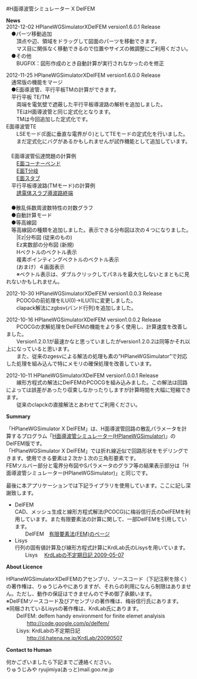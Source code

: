 ﻿#H面導波管シミュレーター X DelFEM  
  
**News**  
  2012-12-02 HPlaneWGSimulatorXDelFEM version1.6.0.1 Release   
　●パーツ移動追加   
　　頂点や辺、領域をドラッグして図面のパーツを移動できます。   
　　マス目に関係なく移動できるので位置やサイズの微調整にご利用ください。   
　●その他   
　　BUGFIX：図形作成のとき自動計算が実行されなかったのを修正   
   
  2012-11-25 HPlaneWGSimulatorXDelFEM version1.6.0.0 Release   
　通常版の機能をマージ   
　●E面導波管、平行平板TMの計算ができます。   
　平行平板 TE/TM   
　　両端を電気壁で遮蔽した平行平板導波路の解析を追加しました。  
　　TEはH面導波管と同じ定式化となります。   
　　TMは今回追加した定式化です。   
  E面導波管TE   
　　LSEモード(E面に垂直な電界が０)としてTEモードの定式化を行いました。   
　　まだ定式化にバグがあるかもしれませんが試作機能として追加しています。   
　   
　E面導波管伝達問題の計算例   
　　[E面コーナーベンド](http://ryujimiya.hatenablog.com/entry/2012/11/22/002733)  
　　[E面T分岐](http://ryujimiya.hatenablog.com/entry/2012/11/22/010458)   
　　[E面スタブ](http://ryujimiya.hatenablog.com/entry/2012/11/22/015323)   
　平行平板導波路(TMモード)の計算例   
　　[誘電体スラブ導波路終端](http://ryujimiya.hatenablog.com/entry/2012/11/25/204048)   
　   
　●散乱係数周波数特性の対数グラフ   
　●自動計算モード   
　●等高線図   
　等高線図の種類を追加しました。表示できる分布図は次の４つになりました。   
　　|Ez|分布図 (従来のもの)   
　　Ez実数部の分布図 (新規)   
　　Hベクトルのベクトル表示   
　　複素ポインティングベクトルのベクトル表示   
　　(おまけ）４画面表示   
　　※ベクトル表示は、ダブルクリックしてパネルを最大化しないとまともに見れないかもしれません。   
   
  2012-10-30 HPlaneWGSimulatorXDelFEM version1.0.0.3 Release  
　　PCOCGの前処理をILU(0)→ILU(1)に変更しました。  
　　clapack解法にzgbsv(バンド行列)を追加しました。  
  
  2012-10-16 HPlaneWGSimulatorXDelFEM version1.0.0.2 Release  
　　PCOCGの求解処理をDelFEMの機能をより多く使用し、計算速度を改善しました。  
　　Version1.2.0.1が最速かなと思っていましたがversion1.2.0.2は同等かそれ以上になっていると思います。  
　　また、従来のzgesvによる解法の処理も素の”HPlaneWGSimulator”で対応した処理を組み込んで特にメモリの確保処理を改善しています。  
  
  2012-10-11 HPlaneWGSimulatorXDelFEM version1.0.0.1 Release  
　　線形方程式の解法にDelFEMのPCOCGを組み込みました。この解法は回路によっては誤差があったり収束しなかったりしますが計算時間を大幅に短縮できます。  
　　従来のclapckの直接解法とあわせてご利用ください。  
  
**Summary**  
  
「HPlaneWGSimulator X DelFEM」は、H面導波管回路の散乱パラメータを計算するプログラム「[H面導波管シミュレーター(HPlaneWGSimulator)](https://github.com/ryujimiya/HPlaneWGSimulator)」のDelFEM版です。  
「HPlaneWGSimulator X DelFEM」では折れ線近似で回路形状をモデリングできます。使用できる要素は２次か１次の三角形要素です。  
FEMソルバー部分と電界分布図やSパラメータのグラフ等の結果表示部分は「H面導波管シミュレーター(HPlaneWGSimulator)」と同じです。  
  
最後に本アプリケーションでは下記ライブラリを使用しています。ここに記し深謝致します。  
- DelFEM  
CAD、メッシュ生成と線形方程式解法(PCOCG)に梅谷信行氏のDelFEMを利用しています。また有限要素法の計算に関して、一部DelFEMを引用しています。  
　　DelFEM　[有限要素法(FEM)のページ](http://ums.futene.net/)  
- Lisys  
行列の固有値計算及び線形方程式計算にKrdLab氏のLisysを用いています。  
　　Lisys　 [KrdLabの不定期日記 2009-05-07](http://d.hatena.ne.jp/KrdLab/20090507)  
  
**About Licence**  
  
HPlaneWGSimulatorXDelFEMのアセンブリ、ソースコード（下記注釈を除く）の著作権は、りゅうじみやにありますが、それらの利用になんら制限はありません。ただし、動作の保証はできませんので予め御了承願います。  
※DelFEMソースコード及びアセンブリの著作権は、梅谷信行氏にあります。  
※同梱されているLisysの著作権は、KrdLab氏にあります。  
　　DelFEM: delfem handy environment for finite elemet analyisis  
　　　　http://code.google.com/p/delfem/  
　　Lisys: KrdLabの不定期日記  
　　　　http://d.hatena.ne.jp/KrdLab/20090507  

**Contact to Human**  
  
何かございましたら下記までご連絡ください。  
りゅうじみや ryujimiya(あっと)mail.goo.ne.jp  

